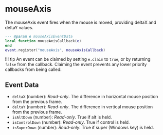 # mouseAxis

The mouseAxis event fires when the mouse is moved, providing deltaX and deltaY values.

```lua
--- @param e mouseAxisEventData
local function mouseAxisCallback(e)
end
event.register("mouseAxis", mouseAxisCallback)
```

!!! tip
	An event can be claimed by setting `e.claim` to `true`, or by returning `false` from the callback. Claiming the event prevents any lower priority callbacks from being called.

## Event Data

* `deltaX` (number): *Read-only*. The difference in horizontal mouse position from the previous frame.
* `deltaY` (number): *Read-only*. The difference in vertical mouse position from the previous frame.
* `isAltDown` (number): *Read-only*. True if alt  is held.
* `isControlDown` (number): *Read-only*. True if control is held.
* `isSuperDown` (number): *Read-only*. True if super (Windows key) is held.

